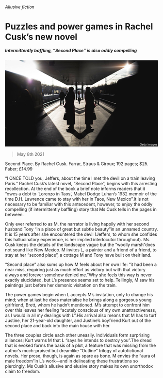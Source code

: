 ###### Allusive fiction

# Puzzles and power games in Rachel Cusk’s new novel 

##### Intermittently baffling, “Second Place” is also oddly compelling 

![image](images/20210508_BKP001_0.jpg) 

> May 8th 2021 

Second Place. By Rachel Cusk. Farrar, Straus &amp; Giroux; 192 pages; $25. Faber; £14.99

“I ONCE TOLD you, Jeffers, about the time I met the devil on a train leaving Paris.” Rachel Cusk’s latest novel, “Second Place”, begins with this arresting recollection. At the end of the book a brief note informs readers that it “owes a debt to ‘Lorenzo in Taos’, Mabel Dodge Luhan’s 1932 memoir of the time D.H. Lawrence came to stay with her in Taos, New Mexico”.It is not necessary to be familiar with this antecedent, however, to enjoy the oddly compelling (if intermittently baffling) story that Ms Cusk tells in the pages in between.


Only ever referred to as M, the narrator is living happily with her second husband Tony “in a place of great but subtle beauty”in an unnamed country. It is 15 years after she encountered the devil (Jeffers, to whom she confides this hallucinatory experience, is her implied interlocutor throughout). Ms Cusk keeps the details of the landscape vague but the “woolly marsh”does not sound like New Mexico. M invites L, a painter and a friend of a friend, to stay at her “second place”, a cottage M and Tony have built on their land.

“Second place” also sums up how M feels about her own life: “it had been a near miss, requiring just as much effort as victory but with that victory always and forever somehow denied me.”Why she feels this way is never exactly elucidated, but L’s presence seems set to help. Tellingly, M saw his paintings just before her demonic visitation on the train.

The power games begin when L accepts M’s invitation, only to change his mind; when at last he does materialise he brings along a gorgeous young girlfriend, Brett, whom he hadn’t mentioned. M’s attempt to confront him over this leaves her feeling “acutely conscious of my own unattractiveness, as I would in all my dealings with L”.His arrival also means that M has to turf Justine, her 21-year-old daughter, and Justine’s boyfriend Kurt out of the second place and back into the main house with her.

The three couples circle each other uneasily. Individuals form surprising alliances; Kurt warns M that L “says he intends to destroy you”.The dread that is evoked forms the basis of a plot, a feature that was missing from the author’s much-praised but dreamlike “Outline” trilogy of autofictional novels. Her prose, though, is again as spare as bone. M envies the “aura of male freedom”in L’s work—and in delineating these frustrations so piercingly, Ms Cusk’s allusive and elusive story makes its own unorthodox claim to freedom.

